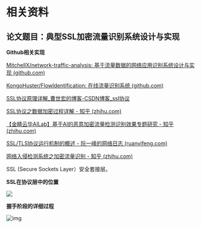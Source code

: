 # 相关资料

## 论文题目：典型SSL加密流量识别系统设计与实现



**Github相关实现**

[MitchellX/network-traffic-analysis: 基于流量数据的网络应用识别系统设计与实现 (github.com)](https://github.com/MitchellX/network-traffic-analysis)

[KongoHuster/FlowIdentification: 在线流量识别系统 (github.com)](https://github.com/KongoHuster/FlowIdentification)



[ SSL协议原理详解_曹世宏的博客-CSDN博客_ssl协议](https://blog.csdn.net/qq_38265137/article/details/90112705)

[SSL协议之数据加密过程详解 - 知乎 (zhihu.com)](https://zhuanlan.zhihu.com/p/32513816)

[【金睛云华AILab】基于AI的恶意加密流量检测识别效果专题研究 - 知乎 (zhihu.com)](https://zhuanlan.zhihu.com/p/351298866)

[SSL/TLS协议运行机制的概述 - 阮一峰的网络日志 (ruanyifeng.com)](http://www.ruanyifeng.com/blog/2014/02/ssl_tls.html)

[网络入侵检测系统之加密流量识别 - 知乎 (zhihu.com)](https://zhuanlan.zhihu.com/p/426346378)

SSL (Secure Sockets Layer）安全套接层。	

**SSL在协议层中的位置**



![](https://img-blog.csdnimg.cn/2019051117402024.png)



**握手阶段的详细过程**

![img](http://www.ruanyifeng.com/blogimg/asset/201402/bg2014020502.png)



